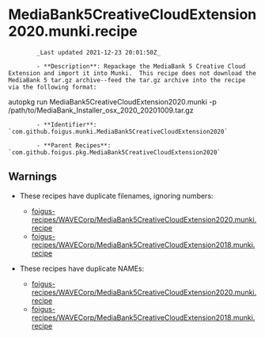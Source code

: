 # MediaBank5CreativeCloudExtension2020.munki.recipe

            _Last updated 2021-12-23 20:01:50Z_

            - **Description**: Repackage the MediaBank 5 Creative Cloud Extension and import it into Munki.  This recipe does not download the MediaBank 5 tar.gz archive--feed the tar.gz archive into the recipe via the following format:

autopkg run MediaBank5CreativeCloudExtension2020.munki -p /path/to/MediaBank_Installer_osx_2020_20201009.tar.gz

            - **Identifier**: `com.github.foigus.munki.MediaBank5CreativeCloudExtension2020`

            - **Parent Recipes**: `com.github.foigus.pkg.MediaBank5CreativeCloudExtension2020`


## Warnings

- These recipes have duplicate filenames, ignoring numbers:
    - [foigus-recipes/WAVECorp/MediaBank5CreativeCloudExtension2020.munki.recipe](/autopkg-dupe-tracker/foigus-recipes/WAVECorp/MediaBank5CreativeCloudExtension2020.munki.recipe)
    - [foigus-recipes/WAVECorp/MediaBank5CreativeCloudExtension2018.munki.recipe](/autopkg-dupe-tracker/foigus-recipes/WAVECorp/MediaBank5CreativeCloudExtension2018.munki.recipe)

- These recipes have duplicate NAMEs:
    - [foigus-recipes/WAVECorp/MediaBank5CreativeCloudExtension2020.munki.recipe](/autopkg-dupe-tracker/foigus-recipes/WAVECorp/MediaBank5CreativeCloudExtension2020.munki.recipe)
    - [foigus-recipes/WAVECorp/MediaBank5CreativeCloudExtension2018.munki.recipe](/autopkg-dupe-tracker/foigus-recipes/WAVECorp/MediaBank5CreativeCloudExtension2018.munki.recipe)